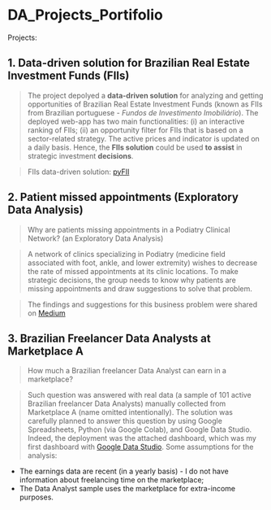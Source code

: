 # DA_Projects_Portifolio

Projects:

## 1. Data-driven solution for Brazilian Real Estate Investment Funds (FIIs)

> The project depolyed a **data-driven solution** for analyzing and getting opportunities of Brazilian Real Estate Investment Funds (known as FIIs from Brazilian portuguese - *Fundos de Investimento Imobiliário*). The deployed web-app has two main functionalities: (i) an interactive ranking of FIIs; (ii) an opportunity filter for FIIs that is based on a sector-related strategy. The active prices and indicator is updated on a daily basis. Hence, the **FIIs solution** could be used **to assist** in strategic investment **decisions**.

> FIIs data-driven solution: [pyFII](https://medium.com/@vo.freelancer5/)

## 2. Patient missed appointments (Exploratory Data Analysis)

> Why are patients missing appointments in a Podiatry Clinical Network? (an Exploratory Data Analysis)

> A network of clinics specializing in Podiatry (medicine field associated with foot, ankle, and lower extremity) wishes to decrease the rate of missed appointments at its clinic locations. To make strategic decisions, the group needs to know why patients are missing appointments and draw suggestions to solve that problem.  

> The findings and suggestions for this business problem were shared on [Medium](https://medium.com/@vo.freelancer5/exploring-patient-appointments-on-a-podiatry-clinical-network-62beef32f752)

## 3. Brazilian Freelancer Data Analysts at Marketplace A

> How much a Brazilian freelancer Data Analyst can earn in a marketplace?

> Such question was answered with real data (a sample of 101 active Brazilian freelancer Data Analysts) manually collected from Marketplace A (name omitted intentionally). The solution was carefully planned to answer this question by using Google Spreadsheets, Python (via Google Colab), and Google Data Studio. Indeed, the deployment was the attached dashboard, which was my first dashboard with [Google Data Studio](https://datastudio.google.com/s/gBqM5RTHvpE). Some assumptions for the analysis:

 * The earnings data are recent (in a yearly basis) - I do not have information about freelancing time on the marketplace;
 * The Data Analyst sample uses the marketplace for extra-income purposes.
